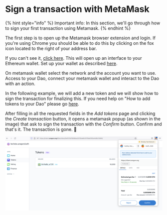 # Sign a transaction with MetaMask

{% hint style="info" %}
Important info: In this section, we'll go through how to sign your first transaction using Metamask.
{% endhint %}

The first step is to open up the Metamask browser extension and login. If you're using Chrome you should be able to do this by clicking on the fox icon located to the right of your address bar.

If you can't see it, [click here](https://chrome.google.com/webstore/search/metamask). This will open up an interface to your Ethereum wallet. Set up your wallet as described [here](./).

On metamask wallet select the network and the account you want to use. Access to your Dao, connect your metamask wallet and interact to the Dao with an action.&#x20;

In the following example, we will add a new token and we will show how to sign the transaction for finalizing this. If you need help on "How to add tokens to your Dao" please go [here](../aragon-client/explore-template-dao/what-are-apps/token-app.md).&#x20;

After filling in all the requested fields in the _Add tokens_ page and clicking the _Create transaction_ button, it opens a metamask popup (as shown in the image) that ask to sign the transaction with the _Confirm_ button. Confirm and that's it. The transaction is gone. :tada:

![Sign a metamask transaction.](<../../../.gitbook/assets/Schermata 2022-02-01 alle 10.20.33.png>)



